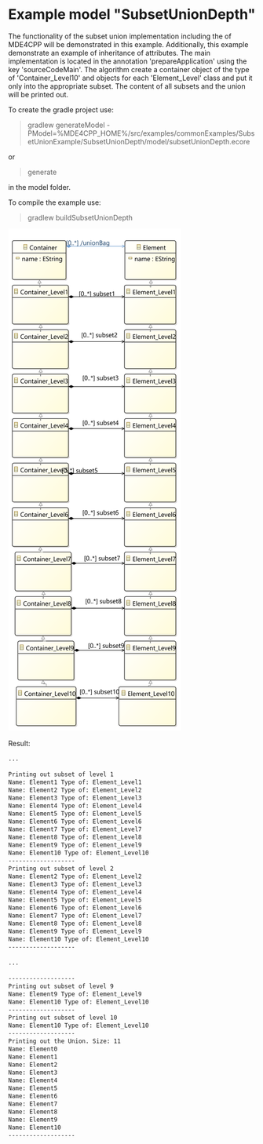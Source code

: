 # Example model "SubsetUnionDepth"

The functionality of the subset union implementation including the of MDE4CPP will be demonstrated in this example. Additionally, this example demonstrate an example of inheritance of attributes. The main implementation is located in the annotation 'prepareApplication' using the key 'sourceCodeMain'. The algorithm create a container object of the type of 'Container_Level10' and objects for each 'Element_Level' class and put it only into the appropriate subset. The content of all subsets and the union will be printed out.

To create the gradle project use:

> gradlew generateModel -PModel=%MDE4CPP_HOME%/src/examples/commonExamples/SubsetUnionExample/SubsetUnionDepth/model/subsetUnionDepth.ecore

or

> generate

in the model folder.

To compile the example use:

> gradlew buildSubsetUnionDepth

![Class diagramm of model *SubsetUnionDepth*](diagram.png)

Result:

```
...

Printing out subset of level 1
Name: Element1 Type of: Element_Level1
Name: Element2 Type of: Element_Level2
Name: Element3 Type of: Element_Level3
Name: Element4 Type of: Element_Level4
Name: Element5 Type of: Element_Level5
Name: Element6 Type of: Element_Level6
Name: Element7 Type of: Element_Level7
Name: Element8 Type of: Element_Level8
Name: Element9 Type of: Element_Level9
Name: Element10 Type of: Element_Level10
-------------------
Printing out subset of level 2
Name: Element2 Type of: Element_Level2
Name: Element3 Type of: Element_Level3
Name: Element4 Type of: Element_Level4
Name: Element5 Type of: Element_Level5
Name: Element6 Type of: Element_Level6
Name: Element7 Type of: Element_Level7
Name: Element8 Type of: Element_Level8
Name: Element9 Type of: Element_Level9
Name: Element10 Type of: Element_Level10
-------------------

...

-------------------
Printing out subset of level 9
Name: Element9 Type of: Element_Level9
Name: Element10 Type of: Element_Level10
-------------------
Printing out subset of level 10
Name: Element10 Type of: Element_Level10
-------------------
Printing out the Union. Size: 11
Name: Element0
Name: Element1
Name: Element2
Name: Element3
Name: Element4
Name: Element5
Name: Element6
Name: Element7
Name: Element8
Name: Element9
Name: Element10
-------------------
```
